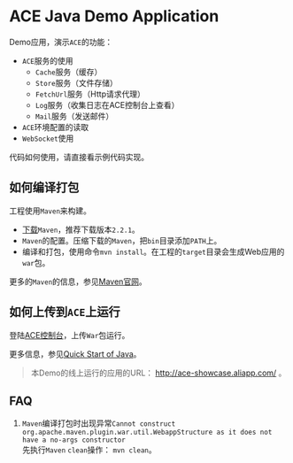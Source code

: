 ACE Java Demo Application
===================================

Demo应用，演示`ACE`的功能：

- `ACE`服务的使用
    - `Cache`服务（缓存）
    - `Store`服务（文件存储）
    - `FetchUrl`服务（Http请求代理）
    - `Log`服务（收集日志在ACE控制台上查看）
    - `Mail`服务（发送邮件）
- `ACE`环境配置的读取
- `WebSocket`使用

代码如何使用，请直接看示例代码实现。

如何编译打包
---------------------------------

工程使用`Maven`来构建。

- [下载](http://maven.apache.org/download.cgi)`Maven`，推荐下载版本`2.2.1`。
- `Maven`的配置。压缩下载的`Maven`，把`bin`目录添加`PATH`上。
- 编译和打包，使用命令`mvn install`。在工程的`target`目录会生成Web应用的`war`包。

更多的`Maven`的信息，参见[Maven官网](http://maven.apache.org/)。

如何上传到`ACE`上运行
---------------------------------

登陆[ACE控制台](http://ace.console.aliyun.com/)，上传`War`包运行。

更多信息，参见[Quick Start of Java](https://github.com/AliCloudEngine/doc/wiki/quick-start-of-java)。

> 本Demo的线上运行的应用的URL： http://ace-showcase.aliapp.com/ 。

FAQ
---------------------------------

1. `Maven`编译打包时出现异常`Cannot construct org.apache.maven.plugin.war.util.WebappStructure as it does not have a no-args constructor`  
先执行`Maven` `clean`操作： `mvn clean`。
